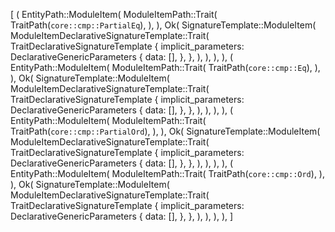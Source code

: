 [
    (
        EntityPath::ModuleItem(
            ModuleItemPath::Trait(
                TraitPath(`core::cmp::PartialEq`),
            ),
        ),
        Ok(
            SignatureTemplate::ModuleItem(
                ModuleItemDeclarativeSignatureTemplate::Trait(
                    TraitDeclarativeSignatureTemplate {
                        implicit_parameters: DeclarativeGenericParameters {
                            data: [],
                        },
                    },
                ),
            ),
        ),
    ),
    (
        EntityPath::ModuleItem(
            ModuleItemPath::Trait(
                TraitPath(`core::cmp::Eq`),
            ),
        ),
        Ok(
            SignatureTemplate::ModuleItem(
                ModuleItemDeclarativeSignatureTemplate::Trait(
                    TraitDeclarativeSignatureTemplate {
                        implicit_parameters: DeclarativeGenericParameters {
                            data: [],
                        },
                    },
                ),
            ),
        ),
    ),
    (
        EntityPath::ModuleItem(
            ModuleItemPath::Trait(
                TraitPath(`core::cmp::PartialOrd`),
            ),
        ),
        Ok(
            SignatureTemplate::ModuleItem(
                ModuleItemDeclarativeSignatureTemplate::Trait(
                    TraitDeclarativeSignatureTemplate {
                        implicit_parameters: DeclarativeGenericParameters {
                            data: [],
                        },
                    },
                ),
            ),
        ),
    ),
    (
        EntityPath::ModuleItem(
            ModuleItemPath::Trait(
                TraitPath(`core::cmp::Ord`),
            ),
        ),
        Ok(
            SignatureTemplate::ModuleItem(
                ModuleItemDeclarativeSignatureTemplate::Trait(
                    TraitDeclarativeSignatureTemplate {
                        implicit_parameters: DeclarativeGenericParameters {
                            data: [],
                        },
                    },
                ),
            ),
        ),
    ),
]